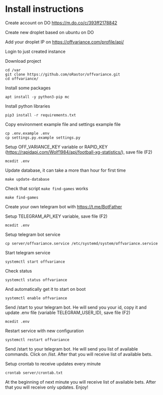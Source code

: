 # Install instructions

Create account on DO https://m.do.co/c/393ff2178842

Create new droplet based on ubuntu on DO

Add your droplet IP on https://offvariance.com/profile/api/

Login to just created instance

Download project
```
cd /var
git clone https://github.com/oRastor/offvariance.git
cd offvariance/ 
```

Install some packages
```
apt install -y python3-pip mc
```

Install python libraries
```
pip3 install -r requirements.txt
```

Copy environment example file and settings example file
```
cp .env.example .env
cp settings.py.example settings.py 
```

Setup OFF_VARIANCE_KEY variable or RAPID_KEY (https://rapidapi.com/Wolf1984/api/football-xg-statistics/), save file (F2)
```
mcedit .env
```

Update database, it can take a more than hour for first time
```
make update-database
```

Check that script `make find-games` works 

```
make find-games
```

Create your own telegram bot with https://t.me/BotFather

Setup TELEGRAM_API_KEY variable, save file (F2)
```
mcedit .env
```

Setup telegram bot service
```
cp server/offvariance.service /etc/systemd/system/offvariance.service
```

Start telegram service
```
systemctl start offvariance
```

Check status
```
systemctl status offvariance
```

And automatically get it to start on boot
```
systemctl enable offvariance
```

Send /start to your telegram bot. He will send you your id, copy it and update .env file (variable TELEGRAM_USER_ID), save file (F2)
```
mcedit .env
```

Restart service with new configuration
```
systemctl restart offvariance
```

Send /start to your telegram bot. He will send you list of available commands. Click on /list. After that you will receive list of available bets.

Setup crontab to receive updates every minute
```
crontab server/crontab.txt
```

At the beginning of next minute you will receive list of available bets. After that you will receive only updates. Enjoy!